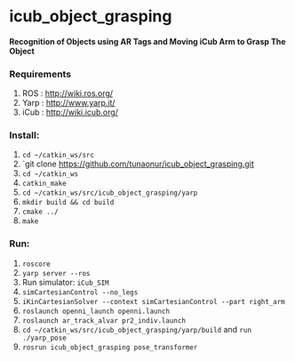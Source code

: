 # icub_object_grasping

#### Recognition of Objects using AR Tags and Moving iCub Arm to Grasp The Object


### Requirements

1. ROS : http://wiki.ros.org/
2. Yarp : http://www.yarp.it/
3. iCub : http://wiki.icub.org/


### Install:  
1. `cd ~/catkin_ws/src`   
2. `git clone https://github.com/tunaonur/icub_object_grasping.git
3. `cd ~/catkin_ws`   
4. `catkin_make`
5. `cd ~/catkin_ws/src/icub_object_grasping/yarp`
6. `mkdir build && cd build`
7. `cmake ../`
8. `make`

### Run:  
1. `roscore`
2. `yarp server --ros`  
3. Run simulator: `iCub_SIM`  
4. `simCartesianControl --no_legs`   
5. `iKinCartesianSolver --context simCartesianControl --part right_arm`   
6. `roslaunch openni_launch openni.launch`
7. `roslaunch ar_track_alvar pr2_indiv.launch`
8. `cd ~/catkin_ws/src/icub_object_grasping/yarp/build` and `run ./yarp_pose`
9. `rosrun icub_object_grasping pose_transformer`

